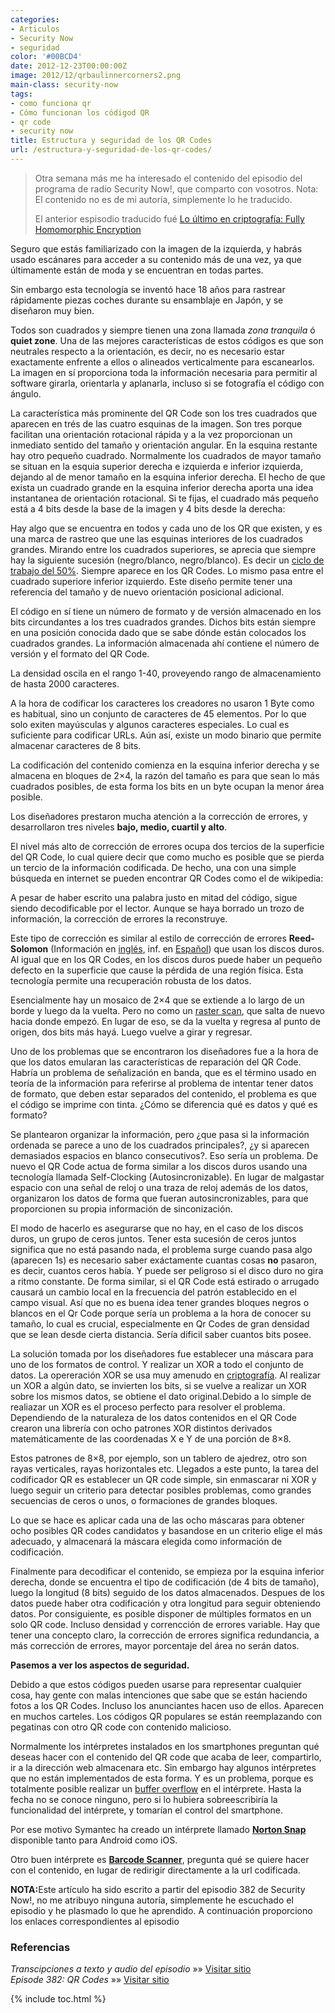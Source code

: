 ```yaml
---
categories:
- Articulos
- Security Now
- seguridad
color: '#00BCD4'
date: 2012-12-23T00:00:00Z
image: 2012/12/qrbaulinnercorners2.png
main-class: security-now
tags:
- como funciona qr
- Cómo funcionan los códigod QR
- qr code
- security now
title: Estructura y seguridad de los QR Codes
url: /estructura-y-seguridad-de-los-qr-codes/
---
```


> Otra semana más me ha interesado el contenido del episodio del programa de radio Security Now!, que comparto con vosotros. Nota: El contenido no es de mi autoría, simplemente lo he traducido.
>
> El anterior espisodio traducido fué [Lo último en criptografía: Fully Homomorphic Encryption][1]

<figure>
<amp-img on="tap:lightbox1" role="button" tabindex="0" layout="responsive" src="/assets/img/2012/12/linkentrada2-300x300.png" alt="QR Code" width="300px" height="300px" />
</figure>

Seguro que estás familiarizado con la imagen de la izquierda, y habrás usado escánares para acceder a su contenido más de una vez, ya que últimamente están de moda y se encuentran en todas partes.

Sin embargo esta tecnología se inventó hace 18 años para rastrear rápidamente piezas coches durante su ensamblaje en Japón, y se diseñaron muy bien.

Todos son cuadrados y siempre tienen una zona llamada *zona tranquila* ó **quiet zone**. Una de las mejores características de estos códigos es que son neutrales respecto a la orientación, es decir, no es necesario estar exactamente enfrente a ellos o alineados verticalmente para escanearlos. La imagen en sí proporciona toda la información necesaria para permitir al software girarla, orientarla y aplanarla, incluso si se fotografía el código con ángulo.

La característica más prominente del QR Code son los tres cuadrados que aparecen en trés de las cuatro esquinas de la imagen. Son tres porque facilitan una orientación rotacional rápida y a la vez proporcionan un inmediato sentido del tamaño y orientación angular. En la esquina restante hay otro pequeño cuadrado. Normalmente los cuadrados de mayor tamaño se situan en la esquia superior derecha e izquierda e inferior izquierda, dejando al de menor tamaño en la esquina inferior derecha. El hecho de que exista un cuadrado grande en la esquina inferior derecha aporta una idea instantanea de orientación rotacional. Si te fijas, el cuadrado más pequeño está a 4 bits desde la base de la imagen y 4 bits desde la derecha:  

<!--ad-->
<figure>
<amp-img on="tap:lightbox1" role="button" tabindex="0" layout="responsive" src="/assets/img/2012/12/qrbaultargetdownright2.png" alt="qrbaultargetdownright" width="280px" height="280px" />
</figure>

Hay algo que se encuentra en todos y cada uno de los QR que existen, y es una marca de rastreo que une las esquinas interiores de los cuadrados grandes. Mirando entre los cuadrados superiores, se aprecia que siempre hay la siguiente sucesión (negro/blanco, negro/blanco). Es decir un <a href="http://es.wikipedia.org/wiki/Ciclo_de_trabajo" target="_blank">ciclo de trabajo del 50%</a>. Siempre aparece en los QR Codes. Lo mismo pasa entre el cuadrado superiore inferior izquierdo. Este diseño permite tener una referencia del tamaño y de nuevo orientación posicional adicional.

<figure>
<amp-img on="tap:lightbox1" role="button" tabindex="0" layout="responsive" src="/assets/img/2012/12/qrbaulinnercorners2.png" alt="qrbaulinnercorners" width="280px" height="280px" />
</figure>

El código en sí tiene un número de formato y de versión almacenado en los bits circundantes a los tres cuadrados grandes. Dichos bits están siempre en una posición conocida dado que se sabe dónde están colocados los cuadrados grandes. La información almacenada ahí contiene el número de versión y el formato del QR Code.

La densidad oscila en el rango 1-40, proveyendo rango de almacenamiento de hasta 2000 caracteres.

A la hora de codificar los caracteres los creadores no usaron 1 Byte como es habitual, sino un conjunto de caracteres de 45 elementos. Por lo que solo exiten mayúsculas y algunos caracteres especiales. Lo cual es suficiente para codificar URLs. Aún así, existe un modo binario que permite almacenar caracteres de 8 bits.

La codificación del contenido comienza en la esquina inferior derecha y se almacena en bloques de 2&#215;4, la razón del tamaño es para que sean lo más cuadrados posibles, de esta forma los bits en un byte ocupan la menor área posible.

Los diseñadores prestaron mucha atención a la corrección de errores, y desarrollaron tres niveles **bajo, medio, cuartil y alto**.

El nivel más alto de corrección de errores ocupa dos tercios de la superficie del QR Code, lo cual quiere decir que como mucho es posible que se pierda un tercio de la información codificada. De hecho, una con una simple búsqueda en internet se pueden encontrar QR Codes como el de wikipedia:

<figure>
<amp-img on="tap:lightbox1" role="button" tabindex="0" layout="responsive" src="/assets/img/2012/12/Custom_QR_code_Wikipedia2.png" alt="Custom_QR_code_Wikipedia" width="564px" height="396px" />
</figure>

A pesar de haber escrito una palabra justo en mitad del código, sigue siendo decodificable por el lector. Aunque se haya borrado un trozo de información, la corrección de errores la reconstruye.

Este tipo de corrección es similar al estilo de corrección de errores **Reed-Solomon** (Información en <a href="http://en.wikipedia.org/wiki/Reed%E2%80%93Solomon_error_correction" target="_blank">inglés</a>, inf. en <a href="http://es.wikipedia.org/wiki/Reed-Solomon" target="_blank">Español</a>) que usan los discos duros. Al igual que en los QR Codes, en los discos duros puede haber un pequeño defecto en la superficie que cause la pérdida de una región física. Esta tecnología permite una recuperación robusta de los datos.

Esencialmente hay un mosaico de 2&#215;4 que se extiende a lo largo de un borde y luego da la vuelta. Pero no como un <a href="http://en.wikipedia.org/wiki/Raster_scan" target="_blank">raster scan</a>, que salta de nuevo hacia donde empezó. En lugar de eso, se da la vuelta y regresa al punto de origen, dos bits más hayá. Luego vuelve a girar y regresar.

Uno de los problemas que se encontraron los diseñadores fue a la hora de que los datos emularan las características de reparación del QR Code. Habría un problema de señalización en banda, que es el término usado en teoría de la información para referirse al problema de intentar tener datos de formato, que deben estar separados del contenido, el problema es que el código se imprime con tinta. ¿Cómo se diferencia qué es datos y qué es formato?

Se plantearon organizar la información, pero ¿que pasa si la información ordenada se parece a uno de los cuadrados principales?, ¿y si aparecen demasiados espacios en blanco consecutivos?. Eso sería un problema. De nuevo el QR Code actua de forma similar a los discos duros usando una tecnología llamada Self-Clocking (Autosincronizable). En lugar de malgastar espacio con una señal de reloj o una traza de reloj además de los datos, organizaron los datos de forma que fueran autosincronizables, para que proporcionen su propia información de sinconización.

El modo de hacerlo es asegurarse que no hay, en el caso de los discos duros, un grupo de ceros juntos. Tener esta sucesión de ceros juntos significa que no está pasando nada, el problema surge cuando pasa algo (aparecen 1s) es necesario saber exáctamente cuantas cosas **no** pasaron, es decir, cuantos ceros había. Y puede ser peligroso si el disco duro no gira a ritmo constante. De forma similar, si el QR Code está estirado o arrugado causará un cambio local en la frecuencia del patrón establecido en el campo visual. Así que no es buena idea tener grandes bloques negros o blancos en el Qr Code porque sería un problema a la hora de conocer su tamaño, lo cual es crucial, especialmente en Qr Codes de gran densidad que se lean desde cierta distancia. Sería dificil saber cuantos bits posee.

La solución tomada por los diseñadores fue establecer una máscara para uno de los formatos de control. Y realizar un XOR a todo el conjunto de datos. La opereración XOR se usa muy amenudo en [criptografía][2]. Al realizar un XOR a algún dato, se invierten los bits, si se vuelve a realizar un XOR sobre los mismos datos, se obtiene el dato original.Debido a lo simple de realiazar un XOR es el proceso perfecto para resolver el problema. Dependiendo de la naturaleza de los datos contenidos en el QR Code crearon una librería con ocho patrones XOR distintos derivados matemáticamente de las coordenadas X e Y de una porción de 8&#215;8.

Estos patrones de 8&#215;8, por ejemplo, son un tablero de ajedrez, otro son rayas verticales, rayas horizontales etc. Llegados a este punto, la tarea del codificador QR es establecer un QR code simple, sin enmascarar ni XOR y luego seguir un criterio para detectar posibles problemas, como grandes secuencias de ceros o unos, o formaciones de grandes bloques.

Lo que se hace es aplicar cada una de las ocho máscaras para obtener ocho posibles QR codes candidatos y basandose en un criterio elige el más adecuado, y almacenará la máscara elegida como información de codificación.

Finalmente para decodificar el contenido, se empieza por la esquina inferior derecha, donde se encuentra el tipo de codificación (de 4 bits de tamaño), luego la longitud (8 bits) seguido de los datos almacenados. Despues de los datos puede haber otra codificación y otra longitud para seguir obteniendo datos. Por consiguiente, es posible disponer de múltiples formatos en un solo QR code. Incluso densidad y correncción de errores variable. Hay que tener una concepto claro, la corrección de errores significa redundancia, a más corrección de errores, mayor porcentaje del área no serán datos.

**Pasemos a ver los aspectos de seguridad.**

Debido a que estos códigos pueden usarse para representar cualquier cosa, hay gente con malas intenciones que sabe que se están haciendo fotos a los QR Codes. Incluso los anunciantes hacen uso de ellos. Aparecen en muchos carteles. Los códigos QR populares se están reemplazando con pegatinas con otro QR code con contenido malicioso.

Normalmente los intérpretes instalados en los smartphones preguntan qué deseas hacer con el contenido del QR code que acaba de leer, compartirlo, ir a la dirección web almacenara etc. Sin embargo hay algunos intérpretes que no están implementados de esta forma. Y es un problema, porque es totalmente posible realizar un [buffer overflow][3] en el intérprete. Hasta la fecha no se conoce ninguno, pero si lo hubiera sobreescribiría la funcionalidad del intérprete, y tomarían el control del smartphone.

Por ese motivo Symantec ha creado un intérprete llamado **<a href="https://play.google.com/store/apps/details?id=com.symantec.norton.snap&hl=en" target="_blank">Norton Snap</a>** disponible tanto para Android como iOS.

Otro buen intérprete es **<a href="https://play.google.com/store/apps/details?id=com.google.zxing.client.android&feature=search_result#?t=W251bGwsMSwxLDEsImNvbS5nb29nbGUuenhpbmcuY2xpZW50LmFuZHJvaWQiXQ.." target="_blank">Barcode Scanner</a>**, pregunta qué se quiere hacer con el contenido, en lugar de redirigir directamente a la url codificada.

<p class="alert">
<strong>NOTA:</strong>Este artículo ha sido escrito a partir del episodio 382 de Security Now!, no me atribuyo ninguna autoría, simplemente he escuchado el episodio y he plasmado lo que he aprendido. A continuación proporciono los enlaces correspondientes al episodio
</p>

### Referencias

*Transcipciones a texto y audio del episodio* »» <a href="http://www.grc.com/securitynow.htm" target="_blank">Visitar sitio</a>  
*Episode 382: QR Codes* »» <a href="http://twit.tv/show/security-now/382" target="_blank">Visitar sitio</a>

 [1]: https://elbauldelprogramador.com/lo-ultimo-en-criptografia-fully-homomorphic-encryption/
 [2]: https://elbauldelprogramador.com/lo-ultimo-en-criptografia-fully-homomorphic-encryption/ "Lo último en criptografía: Fully Homomorphic Encryption"
 [3]: https://elbauldelprogramador.com/explotacion-buffers-overflows-y-exploits-parte-i/ "Explotación – Buffers OverFlows y exploits (Parte I)"

{% include toc.html %}
